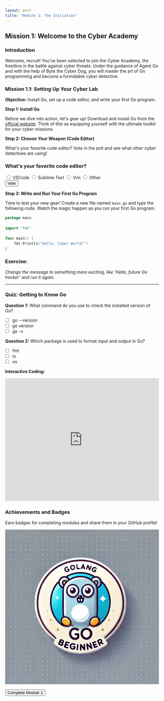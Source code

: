 ```yaml
---
layout: post
title: "Module 1: The Initiation"
---
```


## Mission 1: Welcome to the Cyber Academy

### Introduction

Welcome, recruit! You’ve been selected to join the Cyber Academy, the frontline in the battle against cyber threats. Under the guidance of Agent Go and with the help of Byte the Cyber Dog, you will master the art of Go programming and become a formidable cyber detective.

### Mission 1.1: Setting Up Your Cyber Lab

**Objective:** Install Go, set up a code editor, and write your first Go program.

**Step 1: Install Go**

Before we dive into action, let's gear up! Download and install Go from the [official website](https://golang.org/dl/). Think of this as equipping yourself with the ultimate toolkit for your cyber missions.

**Step 2: Choose Your Weapon (Code Editor)**

What's your favorite code editor? Vote in the poll and see what other cyber detectives are using!

<div id="poll">
  <h3>What's your favorite code editor?</h3>
  <form>
    <label class="poll-option">
      <input type="radio" id="vscode" name="editor" value="VSCode">
      <span>VSCode</span>
    </label>
    <label class="poll-option">
      <input type="radio" id="sublime" name="editor" value="Sublime Text">
      <span>Sublime Text</span>
    </label>
    <label class="poll-option">
      <input type="radio" id="vim" name="editor" value="Vim">
      <span>Vim</span>
    </label>
    <label class="poll-option">
      <input type="radio" id="other" name="editor" value="Other">
      <span>Other</span>
    </label>
    <br>
    <input type="button" value="Vote" onclick="submitPoll()">
  </form>
  <div id="poll-results" style="display:none;">
    <h4>Poll Results</h4>
    <ul>
      <li>VSCode: <span id="result-vscode">0</span> votes</li>
      <li>Sublime Text: <span id="result-sublime">0</span> votes</li>
      <li>Vim: <span id="result-vim">0</span> votes</li>
      <li>Other: <span id="result-other">0</span> votes</li>
    </ul>
  </div>
</div>

<script>
  function submitPoll() {
    var radios = document.getElementsByName('editor');
    var selected = '';
    for (var i = 0; i < radios.length; i++) {
      if (radios[i].checked) {
        selected = radios[i].value;
        break;
      }
    }
    if (selected) {
      localStorage.setItem('favoriteEditor', selected);
      incrementVote(selected);
      alert('Thank you for voting for ' + selected + '!');
    } else {
      alert('Please select an option before voting.');
    }
  }

  function incrementVote(editor) {
    var votes = JSON.parse(localStorage.getItem('pollResults')) || {VSCode: 0, "Sublime Text": 0, Vim: 0, Other: 0};
    votes[editor]++;
    localStorage.setItem('pollResults', JSON.stringify(votes));
    displayResults();
  }

  function displayResults() {
    var votes = JSON.parse(localStorage.getItem('pollResults')) || {VSCode: 0, "Sublime Text": 0, Vim: 0, Other: 0};
    document.getElementById('result-vscode').innerText = votes.VSCode;
    document.getElementById('result-sublime').innerText = votes["Sublime Text"];
    document.getElementById('result-vim').innerText = votes.Vim;
    document.getElementById('result-other').innerText = votes.Other;
    document.getElementById('poll-results').style.display = 'block';
  }

  document.addEventListener('DOMContentLoaded', (event) => {
    var favoriteEditor = localStorage.getItem('favoriteEditor');
    if (favoriteEditor) {
      alert('You have already voted for ' + favoriteEditor);
      displayResults();
    }
  });
</script>


**Step 3: Write and Run Your First Go Program**

Time to test your new gear! Create a new file named `main.go` and type the following code. Watch the magic happen as you run your first Go program.

```go
package main

import "fmt"

func main() {
    fmt.Println("Hello, Cyber World!")
}
```

### Exercise:

*Change the message to something more exciting, like 'Hello, future Go hacker' and run it again.*

---------------------------------------------------------------------

### Quiz: Getting to Know Go

**Question 1:** What command do you use to check the installed version of Go?
- [ ] go --version
- [ ] go version
- [ ] go -v

**Question 2:** Which package is used to format input and output in Go?
- [ ] fmt
- [ ] io
- [ ] os

<script>
  document.querySelectorAll('input[type="radio"]').forEach(function (radio) {
    radio.addEventListener('change', function () {
      var correctAnswers = {
        'go version': 'Question 1',
        'fmt': 'Question 2'
      };
      var questionId = this.name.split('-')[1];
      var isCorrect = correctAnswers[this.value];
      if (isCorrect) {
        alert('Correct!');
        localStorage.setItem('quizAnswer' + questionId, this.value);
      } else {
        alert('Incorrect, try again.');
      }
    });
  });

  // On page load, check if the user has already answered the quiz
  document.addEventListener('DOMContentLoaded', (event) => {
    var correctAnswers = {
      'go version': 'Question 1',
      'fmt': 'Question 2'
    };
    for (var questionId in correctAnswers) {
      var answer = localStorage.getItem('quizAnswer' + questionId);
      if (answer) {
        document.querySelector('input[name="quiz-' + questionId + '"][value="' + answer + '"]').checked = true;
      }
    }
  });
</script>

**Interactive Coding:**

<iframe height="400px" width="100%" src="https://replit.com/@Dyst0rti0n/go-lesson-1?lite=true" scrolling="no" frameborder="no" allowtransparency="true" allowfullscreen="true"></iframe>

### Achievements and Badges

Earn badges for completing modules and share them in your GitHub profile!

![Beginner Badge](../../../assets/images/golang/beginner_badge.jpg)

<button id="complete-module1">Complete Module 1</button>

<script>
    document.getElementById('complete-module1').addEventListener('click', function() {
        localStorage.setItem('module1Completed', true);
        alert('Module 1 completed! You can now access Module 2.');
    });
</script>